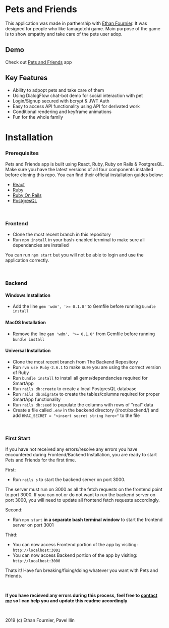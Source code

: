 # Pets and Friends

This application was made in parthership with [Ethan Fournier](https://github.com/EthanJF). It was designed for people who like tamagotchi game. Main purpose of the game is to show empathy and take care of the pets user adop.

## Demo
Check out [Pets and Friends](https://naughty-einstein-119d55.netlify.com) app


## Key Features
- Ability to adpopt pets and take care of them
- Using DialogFlow chat-bot demo for  social interaction with pet
- Login/Signup secured with bcrypt & JWT Auth
- Easy to access API functionality using  API for derivated work
- Conditional rendering and keyframe animations
- Fun for the whole family

# Installation
  ### Prerequisites
  Pets and Friends app is built using React, Ruby, Ruby on Rails & PostgresQL. Make sure you have the latest versions of all four components installed before cloning this repo. You can find their official installation guides below:
  - [React](https://reactjs.org/docs/getting-started.html)
  - [Ruby](https://www.ruby-lang.org/en/documentation/installation/)
  - [Ruby On Rails](https://guides.rubyonrails.org/v5.0/getting_started.html)
  - [PostgresQL](https://www.postgresqltutorial.com/)
  
&nbsp;

  ### Frontend
  - Clone the most recent branch in this repository
  - Run `npm install` in your bash-enabled terminal to make sure all dependancies are installed
  
  You can run `npm start` but you will not be able to login and use the application correctly. 
    
&nbsp;  

  ### Backend
  
  #### Windows Installation
  - Add the line `gem 'wdm', '>= 0.1.0'` to Gemfile before running `bundle install`
  
  #### MacOS Installation
  - Remove the line `gem 'wdm', '>= 0.1.0'` from Gemfile before running `bundle install`
 
  #### Universal Installation
  - Clone the most recent branch from The Backend Repository
  - Run `rvm use Ruby-2.6.1` to make sure you are using the correct version of Ruby 
  - Run `bundle install` to install all gems/dependancies required for SmartApp 
  - Run `rails db:create` to create a local PostgresQL database
  - Run `rails db:migrate` to create the tables/columns required for proper SmartApp functionality
  - Run `rails db:seed` to populate the columns with rows of "real" data
  - Create a file called `.env` in the backend directory (/root/backend/) and add `HMAC_SECRET = "<insert secret string here>"` to the file

&nbsp;
  ### First Start
   If you have not received any errors/resolve any errors you have encountered during Frontend/Backend Installation, you are ready to start Pets and Friends for the first time.
    
  First:
  - Run `rails s` to start the backend server on port 3000. 
  
  The server must run on 3000 as all the fetch requests on the frontend point to port 3000. If you can not or do not want to run the backend server on port 3000, you will need to update all frontend fetch requests accordingly. 
  
  Second:
  - Run `npm start` **in a separate bash terminal window** to start the frontend server on port 3001
  
  Third:
  - You can now access Frontend portion of the app by visiting: `http://localhost:3001` 
  - You can now access Backend portion of the app by visiting: `http://localhost:3000` 
  
  Thats it! Have fun breaking/fixing/doing whatever you want with Pets and Friends.

&nbsp;

   **If you have recieved any errors during this process, feel free to [contact me](https://www.linkedin.com/in/pavel-ilin) so I can help you and update this readme accordingly**
 
&nbsp;

2019 (c) Ethan Fournier, Pavel Ilin
